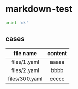 # markdown-test

```py
print 'ok'
```

## cases

<!-- start -->
|file name|content|
|:--:|:--:|
|files/1.yaml|aaaaa|
|files/2.yaml|bbbb|
|files/300.yaml|ccccc|
<!-- end -->
